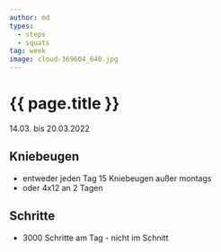 ```yaml
---
author: md
types:
  - steps
  - squats
tag: week
image: cloud-369604_640.jpg
---
```

# {{ page.title }}
14.03. bis 20.03.2022

## Kniebeugen
- entweder jeden Tag 15 Kniebeugen außer montags
- oder 4x12 an 2 Tagen

## Schritte
- 3000 Schritte am Tag - nicht im Schnitt
